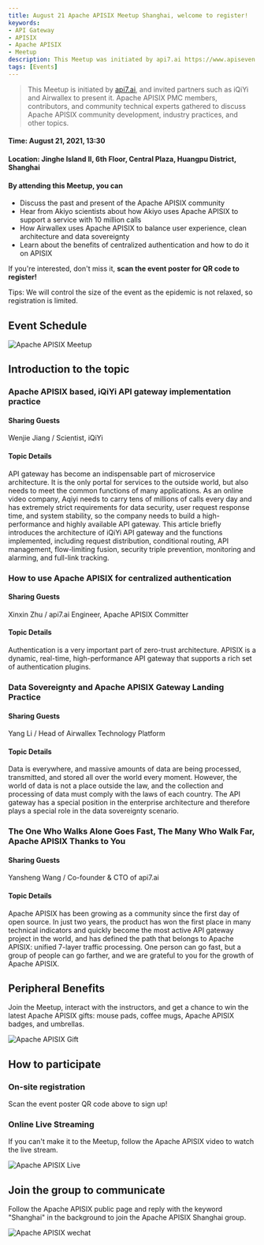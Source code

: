```yaml
---
title: August 21 Apache APISIX Meetup Shanghai, welcome to register!
keywords:
- API Gateway
- APISIX
- Apache APISIX
- Meetup
description: This Meetup was initiated by api7.ai https://www.apiseven.com/, and invited partners such as iQiYi and Airwallex to present it. Apache APISIX PMC members, contributors, and community technical experts gathered to discuss Apache APISIX community development, industry practices, and other topics. 
tags: [Events]
---
```


> This Meetup is initiated by [api7.ai](https://www.apiseven.com/), and invited partners such as iQiYi and Airwallex to present it. Apache APISIX PMC members, contributors, and community technical experts gathered to discuss Apache APISIX community development, industry practices, and other topics.

<!--truncate-->

#### Time: August 21, 2021, 13:30

#### Location: Jinghe Island II, 6th Floor, Central Plaza, Huangpu District, Shanghai

#### By attending this Meetup, you can

- Discuss the past and present of the Apache APISIX community
- Hear from Akiyo scientists about how Akiyo uses Apache APISIX to support a service with 10 million calls
- How Airwallex uses Apache APISIX to balance user experience, clean architecture and data sovereignty
- Learn about the benefits of centralized authentication and how to do it on APISIX

If you're interested, don't miss it, **scan the event poster for QR code to register!**

Tips: We will control the size of the event as the epidemic is not relaxed, so registration is limited.

## Event Schedule

![Apache APISIX Meetup](https://static.apiseven.com/202108/1639467909853-fd9caa2e-8b45-459c-8bb7-8acb4a20692e.jpg)

## Introduction to the topic

### Apache APISIX based, iQiYi API gateway implementation practice

#### Sharing Guests

Wenjie Jiang / Scientist, iQiYi

#### Topic Details

API gateway has become an indispensable part of microservice architecture. It is the only portal for services to the outside world, but also needs to meet the common functions of many applications. As an online video company, Aqiyi needs to carry tens of millions of calls every day and has extremely strict requirements for data security, user request response time, and system stability, so the company needs to build a high-performance and highly available API gateway. This article briefly introduces the architecture of iQiYi API gateway and the functions implemented, including request distribution, conditional routing, API management, flow-limiting fusion, security triple prevention, monitoring and alarming, and full-link tracking.

### How to use Apache APISIX for centralized authentication

#### Sharing Guests

Xinxin Zhu / api7.ai Engineer, Apache APISIX Committer

#### Topic Details

Authentication is a very important part of zero-trust architecture. APISIX is a dynamic, real-time, high-performance API gateway that supports a rich set of authentication plugins.

### Data Sovereignty and Apache APISIX Gateway Landing Practice

#### Sharing Guests

Yang Li / Head of Airwallex Technology Platform

#### Topic Details

Data is everywhere, and massive amounts of data are being processed, transmitted, and stored all over the world every moment. However, the world of data is not a place outside the law, and the collection and processing of data must comply with the laws of each country. The API gateway has a special position in the enterprise architecture and therefore plays a special role in the data sovereignty scenario.

### The One Who Walks Alone Goes Fast, The Many Who Walk Far, Apache APISIX Thanks to You

#### Sharing Guests

Yansheng Wang / Co-founder & CTO of api7.ai

#### Topic Details

Apache APISIX has been growing as a community since the first day of open source. In just two years, the product has won the first place in many technical indicators and quickly become the most active API gateway project in the world, and has defined the path that belongs to Apache APISIX: unified 7-layer traffic processing. One person can go fast, but a group of people can go farther, and we are grateful to you for the growth of Apache APISIX.

## Peripheral Benefits

Join the Meetup, interact with the instructors, and get a chance to win the latest Apache APISIX gifts: mouse pads, coffee mugs, Apache APISIX badges, and umbrellas.

![Apache APISIX Gift](https://static.apiseven.com/202108/1639468073361-021ba09a-69bb-47ac-a852-e879c3109a9a.jpg)

## How to participate

### On-site registration

Scan the event poster QR code above to sign up!

### Online Live Streaming

If you can't make it to the Meetup, follow the Apache APISIX video to watch the live stream.

![Apache APISIX Live](https://static.apiseven.com/202108/1639467967121-2fff2f38-7949-4ea5-be55-7a3bf47b2bd5.png)

## Join the group to communicate

Follow the Apache APISIX public page and reply with the keyword "Shanghai" in the background to join the Apache APISIX Shanghai group.

![Apache APISIX wechat](https://static.apiseven.com/202108/1639468019348-d2d555ab-e860-41a4-9efa-f383eb0c0069.png)
